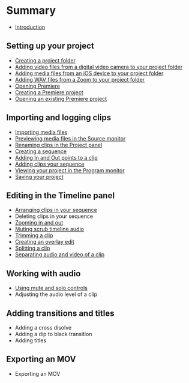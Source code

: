 # Summary

* [Introduction](README.md)

## Setting up your project
* [Creating a project folder](creating-a-project-folder.md)
* [Adding video files from a digital video camera to your project folder](adding-media-from-a-video-camera.md)
* [Adding media files from an iOS device to your project folder](adding-media-from-an-ios-device.md)
* [Adding WAV files from a Zoom to your project folder](adding-wav-files-from-a-zoom.md)
* [Opening Premiere](opening-premiere.md)
* [Creating a Premiere project](creating-a-premiere-project-file.md)
* [Opening an existing Premiere project](opening-an-existing-premiere-project.md)

## Importing and logging clips
* [Importing media files](importing-media-files.md)
* [Previewing media files in the Source monitor](previewing-media-in-the-source-monitor.md)
* [Renaming clips in the Project panel](renaming-clips-in-the-project-panel.md)
* [Creating a sequence](creating-a-sequence.md)
* [Adding In and Out points to a clip](adding-in-and-out-points-to-clips.md)
* [Adding clips your sequence](adding-clips-to-the-timeline.md)
* [Viewing your project in the Program monitor](viewing-your-project-in-the-program-monitor.md)
* [Saving your project](saving-your-project.md)

## Editing in the Timeline panel
* [Arranging clips in your sequence](arranging-clips-in-your-sequence.md)
* Deleting clips in your sequence
* [Zooming in and out](zooming-in-and-out.md)
* [Muting scrub timeline audio](muting-audio-scrubbing.md)
* [Trimming a clip](trimming-a-clip.md)
* [Creating an overlay edit](creating-an-overlay-edit.md)
* [Splitting a clip](splitting-a-clip.md)
* [Separating audio and video of a clip](separating-audio-and-video-of-a-clip.md)

## Working with audio
* [Using mute and solo controls](using-mute-and-solo-controls.md)
* Adjusting the audio level of a clip

## Adding transitions and titles
* Adding a cross disolve
* Adding a dip to black transition
* Adding titles

## Exporting an MOV
* Exporting an MOV

